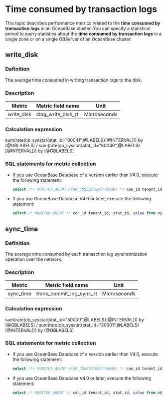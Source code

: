 # Time consumed by transaction logs

This topic describes performance metrics related to the **time consumed by transaction logs** in an OceanBase cluster. You can specify a statistical period to query statistics about the **time consumed by transaction logs** in a single zone or on a single OBServer of an OceanBase cluster.

## write_disk

### Definition

The average time consumed in writing transaction logs to the disk.

### Description

| **Metric** | **Metric field name** |   **Unit**   |
|------------|-----------------------|--------------|
| write_disk | clog_write_disk_rt    | Microseconds |

### Calculation expression

sum(rate(ob_sysstat{stat_id="80041",@LABELS}\[@INTERVAL\])) by (@GBLABELS) / sum(rate(ob_sysstat{stat_id="80040",@LABELS}\[@INTERVAL\])) by (@GBLABELS)

### SQL statements for metric collection

* If you use OceanBase Database of a version earlier than V4.0, execute the following statement:

  ```sql
  select /*+ MONITOR_AGENT READ_CONSISTENCY(WEAK) */ con_id tenant_id, stat_id, value from v$sysstat where stat_id IN (80040, 80041) and (con_id > 1000 or con_id = 1) and class < 1000
  ```

* If you use OceanBase Database V4.0 or later, execute the following statement:

  ```sql
  select /* MONITOR_AGENT */ con_id tenant_id, stat_id, value from v$sysstat, DBA_OB_TENANTS where stat_id IN (80040, 80041) and (con_id > 1000 or con_id = 1) and class < 1000
  ```

## sync_time

### Definition

The average time consumed by each transaction log synchronization operation over the network.

### Description

| **Metric** |  **Metric field name**   |   **Unit**   |
|------------|--------------------------|--------------|
| sync_time  | trans_commit_log_sync_rt | Microseconds |

### Calculation expression

sum(rate(ob_sysstat{stat_id="30000",@LABELS}\[@INTERVAL\])) by (@GBLABELS) / sum(rate(ob_sysstat{stat_id="30001",@LABELS}\[@INTERVAL\])) by (@GBLABELS)

### SQL statements for metric collection

* If you use OceanBase Database of a version earlier than V4.0, execute the following statement:

   ```sql
   select /*+ MONITOR_AGENT READ_CONSISTENCY(WEAK) */ con_id tenant_id, stat_id, value from v$sysstat where stat_id IN (30000, 30001) and (con_id > 1000 or con_id = 1) and class < 1000
   ```

* If you use OceanBase Database V4.0 or later, execute the following statement:

  ```sql
  select /* MONITOR_AGENT */ con_id tenant_id, stat_id, value from v$sysstat, DBA_OB_TENANTS where stat_id IN (30000, 30001) and (con_id > 1000 or con_id = 1) and class < 1000
  ```
